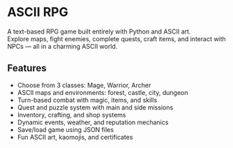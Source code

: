 # ASCII RPG

A text-based RPG game built entirely with Python and ASCII art.  
Explore maps, fight enemies, complete quests, craft items, and interact with NPCs — all in a charming ASCII world.

## Features

- Choose from 3 classes: Mage, Warrior, Archer  
- ASCII maps and environments: forest, castle, city, dungeon  
- Turn-based combat with magic, items, and skills  
- Quest and puzzle system with main and side missions  
- Inventory, crafting, and shop systems  
- Dynamic events, weather, and reputation mechanics  
- Save/load game using JSON files  
- Fun ASCII art, kaomojis, and certificates  